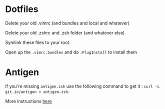 # Dotfiles

Delete your old .vimrc (and bundles and local and whatever) 

Delete your old .zshrc and .zsh folder (and whatever else)

Symlink these files to your root.

Open up the `.vimrc.bundles` and do `:PlugInstall` to install them

# Antigen

If you're missing `antigen.zsh` use the following command to get it : `curl -L git.io/antigen > antigen.zsh`. 

More instructions [here](https://github.com/zsh-users/antigen/wiki/Installation)
